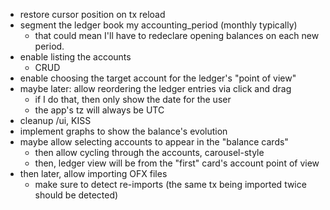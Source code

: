 - restore cursor position on tx reload
- segment the ledger book my accounting_period (monthly typically)
  - that could mean I'll have to redeclare opening balances on each new period.
- enable listing the accounts
  - CRUD
- enable choosing the target account for the ledger's "point of view"
- maybe later: allow reordering the ledger entries via click and drag
  - if I do that, then only show the date for the user
  - the app's tz will always be UTC
- cleanup /ui, KISS
- implement graphs to show the balance's evolution
- maybe allow selecting accounts to appear in the "balance cards"
  - then allow cycling through the accounts, carousel-style
  - then, ledger view will be from the "first" card's account point of view
- then later, allow importing OFX files
  - make sure to detect re-imports (the same tx being imported twice should be
    detected)
